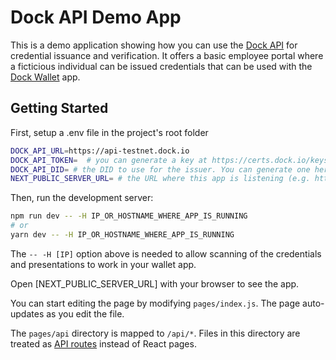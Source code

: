 # Dock API Demo App

This is a demo application showing how you can use the [Dock API](https://docs.api.dock.io) for credential issuance and verification. It offers a basic employee portal where a ficticious individual can be issued credentials that can be used with the [Dock Wallet](https://www.dock.io/dock-wallet-app) app.

## Getting Started

First, setup a .env file in the project's root folder

```bash
DOCK_API_URL=https://api-testnet.dock.io
DOCK_API_TOKEN=  # you can generate a key at https://certs.dock.io/keys
DOCK_API_DID= # the DID to use for the issuer. You can generate one here: https://certs.dock.io/dids
NEXT_PUBLIC_SERVER_URL= # the URL where this app is listening (e.g. http://192.168.0.100:3000 or http://localhost:3000)
```

Then, run the development server:

```bash
npm run dev -- -H IP_OR_HOSTNAME_WHERE_APP_IS_RUNNING
# or
yarn dev -- -H IP_OR_HOSTNAME_WHERE_APP_IS_RUNNING
```

The `-- -H [IP]` option above is needed to allow scanning of the credentials and presentations to work in your wallet app.

Open [NEXT_PUBLIC_SERVER_URL] with your browser to see the app.

You can start editing the page by modifying `pages/index.js`. The page auto-updates as you edit the file.

The `pages/api` directory is mapped to `/api/*`. Files in this directory are treated as [API routes](https://nextjs.org/docs/api-routes/introduction) instead of React pages.
